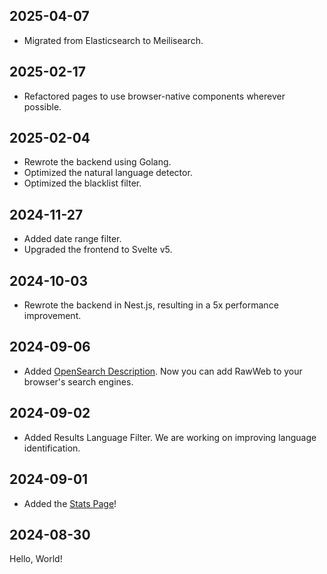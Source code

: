 ## 2025-04-07

- Migrated from Elasticsearch to Meilisearch.

## 2025-02-17

- Refactored pages to use browser-native components wherever possible.

## 2025-02-04

- Rewrote the backend using Golang.
- Optimized the natural language detector.
- Optimized the blacklist filter.

## 2024-11-27

- Added date range filter.
- Upgraded the frontend to Svelte v5.

## 2024-10-03

- Rewrote the backend in Nest.js, resulting in a 5x performance improvement.

## 2024-09-06

- Added [OpenSearch Description](https://developer.mozilla.org/en-US/docs/Web/OpenSearch). Now you can add RawWeb to your browser's search engines.

## 2024-09-02

- Added Results Language Filter. We are working on improving language identification.

## 2024-09-01

- Added the [Stats Page](/stats)!

## 2024-08-30

Hello, World!
